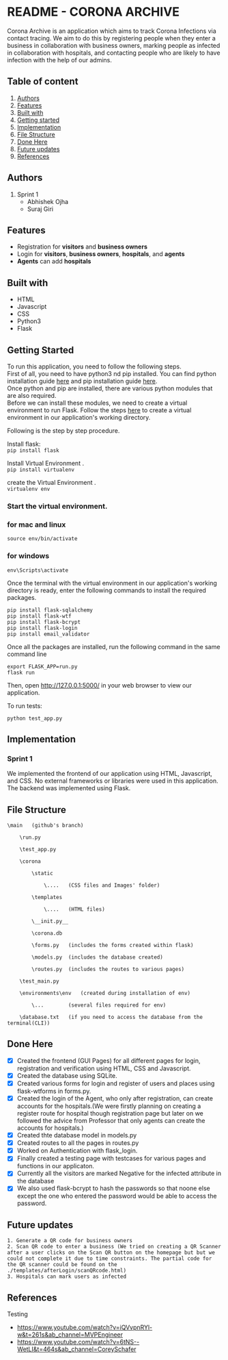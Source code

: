 # README - CORONA ARCHIVE
Corona Archive is an application which aims to track Corona Infections via contact tracing. We aim to do this by registering people when they enter a business in collaboration with business owners, marking people as infected in collaboration with hospitals, and contacting people who are likely to have infection with the help of our admins. 


## Table of content
1. [Authors](#a)
2. [Features](#f)
3. [Built with](#bw)
4. [Getting started](#gs)
5. [Implementation](#i)
6. [File Structure](#fs)
7. [Done Here](#dh)
8. [Future updates](#fu)
9. [References](#r)

## <a name="a">Authors</a>
1. Sprint 1
    * Abhishek Ojha
    * Suraj Giri

## <a name="f">Features</a>
- Registration for **visitors** and **business owners**
- Login for **visitors**, **business owners**, **hospitals**, and **agents**
- **Agents** can add **hospitals**


## <a name="bw">Built with</a>
* HTML
* Javascript
* CSS
* Python3
* Flask

## <a name="gs">Getting Started</a>
To run this application, you need to follow the following steps.\
First of all, you need to have python3 nd pip installed. You can find python installation guide [here](https://www.python.org/downloads/) and pip installation guide [here](https://pip.pypa.io/en/stable/installation/). \
Once python and pip are installed, there are various python modules that are also required. \
Before we can install these modules, we need to create a virtual environment to run Flask. Follow the steps [here](https://flask.palletsprojects.com/en/2.0.x/installation/) to create a virtual environment in our application's working directory. <br>

Following is the step by step procedure. <br>

Install flask: <br>
    ```pip install flask```

Install Virtual Environment .\
    ```pip install virtualenv```

create the Virtual Environment .\
    ```virtualenv env```

### Start the virtual environment.
### for mac and linux
    
    source env/bin/activate

### for windows

    env\Scripts\activate 

Once the terminal with the virtual environment in our application's working directory is ready, enter the following commands to install the required packages.

    pip install flask-sqlalchemy
    pip install flask-wtf
    pip install flask-bcrypt
    pip install flask-login
    pip install email_validator



Once all the packages are installed, run the following command in the same command line

    export FLASK_APP=run.py
    flask run

Then, open http://127.0.0.1:5000/ in your web browser to view our application.

To run tests:

    python test_app.py

## <a name="i">Implementation</a>
### Sprint 1
We implemented the frontend of our application using HTML, Javascript, and CSS. No external frameworks or libraries were used in this application. The backend was implemented using Flask.

## <a name="fs">File Structure</a>
	\main 	(github's branch)
	
		\run.py

        \test_app.py
		
		\corona
		
			\static
			
				\....	(CSS files and Images' folder)
			
			\templates
			
				\....	(HTML files)	
			
			\__init.py__	
			
			\corona.db
			
			\forms.py	(includes the forms created within flask)
			
			\models.py	(includes the database created)
			
			\routes.py	(includes the routes to various pages)
		
		\test_main.py
		
		\environments\env	(created during installation of env)
		
			\...		(several files required for env)    
		
		\database.txt   (if you need to access the database from the terminal(CLI))
			
## <a name="dh">Done Here</a>
- [x] Created the frontend (GUI Pages) for all different pages for login, registration and verification using HTML, CSS and Javascript.
- [x] Created the database using SQLite.
- [x] Created various forms for login and register of users and places using flask-wtforms in forms.py.
- [x] Created the login of the Agent, who only after registration, can create accounts for the hospitals.(We were firstly planning on creating a  register route for hospital though registration page but later on we followed the advice from Professor that only agents can create the accounts for hospitals.)
- [x] Created thte database model in models.py
- [x] Created routes to all the pages in routes.py
- [x] Worked on Authentication with flask_login.
- [x] Finally created a testing page with testcases for various pages and functions in our applicaton.
- [x] Currently all the visitors are marked Negative for the infected attribute in the database
- [x] We also used flask-bcrypt to hash the passwords so that noone else except the one who entered the password would be able to access the password.

## <a name="fu">Future updates</a>
    1. Generate a QR code for business owners
    2. Scan QR code to enter a business (We tried on creating a QR Scanner after a user clicks on the Scan QR button on the homepage but but we could not complete it due to time constraints. The partial code for the QR scanner could be found on the ./templates/afterLogin/scanQRcode.html)
    3. Hospitals can mark users as infected

## <a name="r">References</a>
Testing
- https://www.youtube.com/watch?v=iQVvpnRYl-w&t=261s&ab_channel=MVPEngineer
- https://www.youtube.com/watch?v=6tNS--WetLI&t=464s&ab_channel=CoreySchafer
